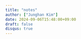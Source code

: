 ```yaml
---
title: "notes"
author: ["Junghan Kim"]
date: 2024-09-06T15:48:00+09:00
draft: false
disqus: true
---
```


<!--more-->

